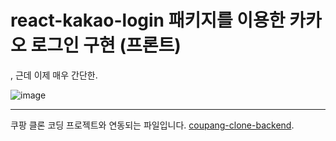 # react-kakao-login 패키지를 이용한 카카오 로그인 구현 (프론트)
, 근데 이제 매우 간단한.

![image](https://user-images.githubusercontent.com/55226431/148242314-09f846af-92b5-487b-950b-1b676cad63ff.png)


---
쿠팡 클론 코딩 프로젝트와 연동되는 파일입니다. 
[coupang-clone-backend](https://github.com/9yujin/coupang-clone-backend).
